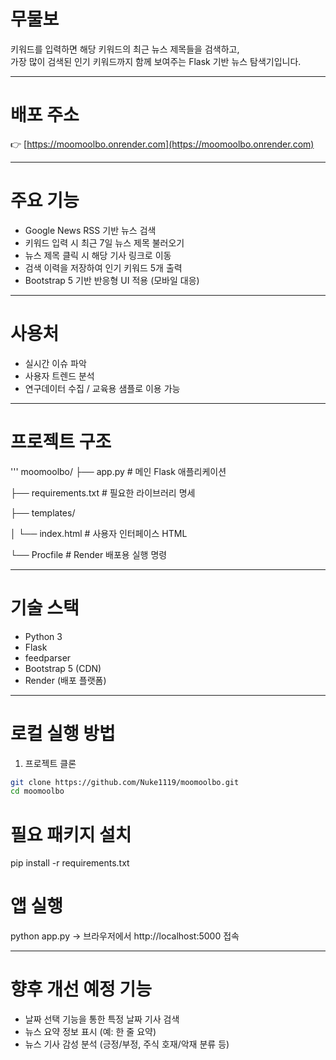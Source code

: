 # 무물보

키워드를 입력하면 해당 키워드의 최근 뉴스 제목들을 검색하고,  
가장 많이 검색된 인기 키워드까지 함께 보여주는 Flask 기반 뉴스 탐색기입니다.

---

# 배포 주소
👉 [https://moomoolbo.onrender.com](https://moomoolbo.onrender.com)

---

# 주요 기능
- Google News RSS 기반 뉴스 검색
- 키워드 입력 시 최근 7일 뉴스 제목 불러오기
- 뉴스 제목 클릭 시 해당 기사 링크로 이동
- 검색 이력을 저장하여 인기 키워드 5개 출력
- Bootstrap 5 기반 반응형 UI 적용 (모바일 대응)

---

# 사용처
 - 실시간 이슈 파악
 - 사용자 트렌드 분석
 - 연구데이터 수집 / 교육용 샘플로 이용 가능

---
# 프로젝트 구조
'''
moomoolbo/
├── app.py # 메인 Flask 애플리케이션

├── requirements.txt # 필요한 라이브러리 명세

├── templates/

│ └── index.html # 사용자 인터페이스 HTML

└── Procfile # Render 배포용 실행 명령

---

# 기술 스택

- Python 3
- Flask
- feedparser
- Bootstrap 5 (CDN)
- Render (배포 플랫폼)

---

# 로컬 실행 방법
1. 프로젝트 클론

```bash
git clone https://github.com/Nuke1119/moomoolbo.git
cd moomoolbo
```


# 필요 패키지 설치
pip install -r requirements.txt

# 앱 실행
python app.py
→ 브라우저에서 http://localhost:5000 접속

---

# 향후 개선 예정 기능
 - 날짜 선택 기능을 통한 특정 날짜 기사 검색
 - 뉴스 요약 정보 표시 (예: 한 줄 요약)
 - 뉴스 기사 감성 분석 (긍정/부정, 주식 호재/악재 분류 등)



